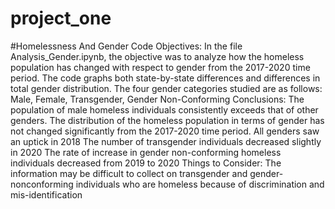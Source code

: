 # project_one

#Homelessness And Gender
Code Objectives:
  In the file Analysis_Gender.ipynb, the objective was to analyze how the homeless population has changed with respect to gender from the 2017-2020 time period. 
  The code graphs both state-by-state differences and differences in total gender distribution.
  The four gender categories studied are as follows: Male, Female, Transgender, Gender Non-Conforming
Conclusions:
  The population of male homeless individuals consistently exceeds that of other genders.
  The distribution of the homeless population in terms of gender has not changed significantly from the 2017-2020 time period.
  All genders saw an uptick in 2018
  The number of transgender individuals decreased slightly in 2020
  The rate of increase in gender non-conforming homeless individuals decreased from 2019 to 2020
Things to Consider:
  The information may be difficult to collect on transgender and gender-nonconforming individuals who are homeless because of discrimination and mis-identification
